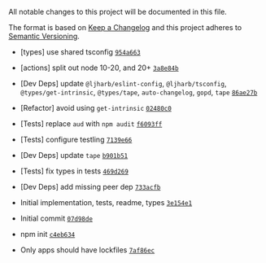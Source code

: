 
All notable changes to this project will be documented in this file.

The format is based on [Keep a Changelog](https://keepachangelog.com/en/1.0.0/)
and this project adheres to [Semantic Versioning](https://semver.org/spec/v2.0.0.html).



- [types] use shared tsconfig [`954a663`](https://github.com/ljharb/es-define-property/commit/954a66360326e508a0e5daa4b07493d58f5e110e)
- [actions] split out node 10-20, and 20+ [`3a8e84b`](https://github.com/ljharb/es-define-property/commit/3a8e84b23883f26ff37b3e82ff283834228e18c6)
- [Dev Deps] update `@ljharb/eslint-config`, `@ljharb/tsconfig`, `@types/get-intrinsic`, `@types/tape`, `auto-changelog`, `gopd`, `tape` [`86ae27b`](https://github.com/ljharb/es-define-property/commit/86ae27bb8cc857b23885136fad9cbe965ae36612)
- [Refactor] avoid using `get-intrinsic` [`02480c0`](https://github.com/ljharb/es-define-property/commit/02480c0353ef6118965282977c3864aff53d98b1)
- [Tests] replace `aud` with `npm audit` [`f6093ff`](https://github.com/ljharb/es-define-property/commit/f6093ff74ab51c98015c2592cd393bd42478e773)
- [Tests] configure testling [`7139e66`](https://github.com/ljharb/es-define-property/commit/7139e66959247a56086d9977359caef27c6849e7)
- [Dev Deps] update `tape` [`b901b51`](https://github.com/ljharb/es-define-property/commit/b901b511a75e001a40ce1a59fef7d9ffcfc87482)
- [Tests] fix types in tests [`469d269`](https://github.com/ljharb/es-define-property/commit/469d269fd141b1e773ec053a9fa35843493583e0)
- [Dev Deps] add missing peer dep [`733acfb`](https://github.com/ljharb/es-define-property/commit/733acfb0c4c96edf337e470b89a25a5b3724c352)



- Initial implementation, tests, readme, types [`3e154e1`](https://github.com/ljharb/es-define-property/commit/3e154e11a2fee09127220f5e503bf2c0a31dd480)
- Initial commit [`07d98de`](https://github.com/ljharb/es-define-property/commit/07d98de34a4dc31ff5e83a37c0c3f49e0d85cd50)
- npm init [`c4eb634`](https://github.com/ljharb/es-define-property/commit/c4eb6348b0d3886aac36cef34ad2ee0665ea6f3e)
- Only apps should have lockfiles [`7af86ec`](https://github.com/ljharb/es-define-property/commit/7af86ec1d311ec0b17fdfe616a25f64276903856)
